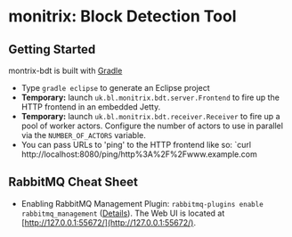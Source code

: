 # monitrix: Block Detection Tool

## Getting Started

montrix-bdt is built with [Gradle](http://www.gradle.org/)

* Type `gradle eclipse` to generate an Eclipse project
* __Temporary:__ launch `uk.bl.monitrix.bdt.server.Frontend` to fire up the HTTP frontend in an embedded Jetty.
* __Temporary:__ launch `uk.bl.monitrix.bdt.receiver.Receiver` to fire up a pool of worker actors. Configure the 
  number of actors to use in parallel via the `NUMBER_OF_ACTORS` variable.
* You can pass URLs to 'ping' to the HTTP frontend like so: `curl http://localhost:8080/ping/http%3A%2F%2Fwww.example.com

## RabbitMQ Cheat Sheet

* Enabling RabbitMQ Management Plugin: `rabbitmq-plugins enable rabbitmq_management` ([Details](http://www.rabbitmq.com/management.html)).
  The Web UI is located at [http://127.0.0.1:55672/](http://127.0.0.1:55672/).